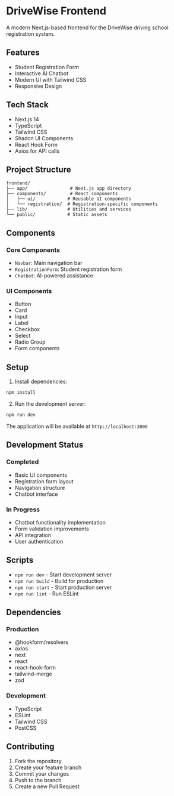 # DriveWise Frontend

A modern Next.js-based frontend for the DriveWise driving school registration system.

## Features

- Student Registration Form
- Interactive AI Chatbot
- Modern UI with Tailwind CSS
- Responsive Design

## Tech Stack

- Next.js 14
- TypeScript
- Tailwind CSS
- Shadcn UI Components
- React Hook Form
- Axios for API calls

## Project Structure

```
frontend/
├── app/                # Next.js app directory
├── components/         # React components
│   ├── ui/            # Reusable UI components
│   └── registration/  # Registration-specific components
├── lib/               # Utilities and services
└── public/            # Static assets
```

## Components

### Core Components
- `Navbar`: Main navigation bar
- `RegistrationForm`: Student registration form
- `Chatbot`: AI-powered assistance

### UI Components
- Button
- Card
- Input
- Label
- Checkbox
- Select
- Radio Group
- Form components

## Setup

1. Install dependencies:
```bash
npm install
```

2. Run the development server:
```bash
npm run dev
```

The application will be available at `http://localhost:3000`

## Development Status

### Completed
- Basic UI components
- Registration form layout
- Navigation structure
- Chatbot interface

### In Progress
- Chatbot functionality implementation
- Form validation improvements
- API integration
- User authentication

## Scripts

- `npm run dev` - Start development server
- `npm run build` - Build for production
- `npm run start` - Start production server
- `npm run lint` - Run ESLint

## Dependencies

### Production
- @hookform/resolvers
- axios
- next
- react
- react-hook-form
- tailwind-merge
- zod

### Development
- TypeScript
- ESLint
- Tailwind CSS
- PostCSS

## Contributing

1. Fork the repository
2. Create your feature branch
3. Commit your changes
4. Push to the branch
5. Create a new Pull Request
